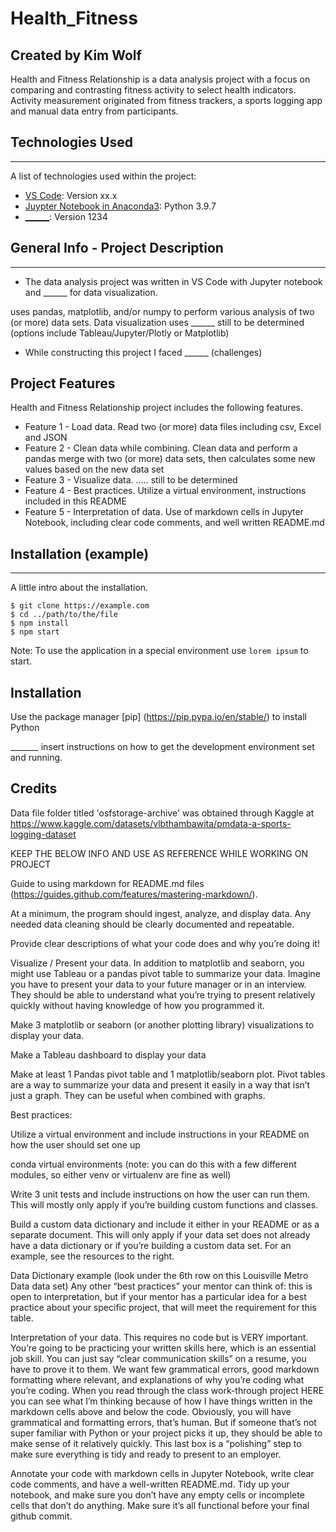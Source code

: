 # Health_Fitness

## Created by Kim Wolf

Health and Fitness Relationship is a data analysis project with a focus on comparing and contrasting fitness activity to select health indicators. Activity measurement originated from fitness trackers, a sports logging app and manual data entry from participants.


## Technologies Used
***
A list of technologies used within the project:
* [VS Code](https://code.visualstudio.com/download): Version xx.x
* [Juypter Notebook in Anaconda3](https://www.anaconda.com/): Python 3.9.7   
* [______](https://example.com): Version 1234

## General Info - Project Description
***
 * The data analysis project was written in VS Code with Jupyter notebook and ______ for data visualization. 
 
 uses pandas, matplotlib, and/or numpy to perform various analysis of two (or more) data sets. Data visualization uses ______ still to be determined (options include Tableau/Jupyter/Plotly or Matplotlib)
 * While constructing this project I faced ______ (challenges)


 ## Project Features

 Health and Fitness Relationship project includes the following features.

 * Feature 1 - Load data. Read two (or more) data files including csv, Excel and JSON
 * Feature 2 - Clean data while combining. Clean data and perform a pandas merge with two (or more) data sets, then calculates some new values based on the new data set
 * Feature 3 - Visualize data. .....  still to be determined
 * Feature 4 - Best practices. Utilize a virtual environment, instructions included in this README
 * Feature 5 - Interpretation of data. Use of markdown cells in Jupyter Notebook, including clear code comments, and well written README.md 



## Installation (example)
***
A little intro about the installation. 
```
$ git clone https://example.com
$ cd ../path/to/the/file
$ npm install
$ npm start
```
Note: To use the application in a special environment use ```lorem ipsum``` to start.


## Installation 

Use the package manager [pip] (https://pip.pypa.io/en/stable/) to install Python

_______ insert instructions on how to get the development environment set and running.

## Credits

Data file folder titled 'osfstorage-archive' was obtained through Kaggle at https://www.kaggle.com/datasets/vlbthambawita/pmdata-a-sports-logging-dataset 


KEEP THE BELOW INFO AND USE AS REFERENCE WHILE WORKING ON PROJECT

Guide to using markdown for README.md files (https://guides.github.com/features/mastering-markdown/).

At a minimum, the program should ingest, analyze, and display data. Any needed data cleaning should be clearly documented and repeatable.

Provide clear descriptions of what your code does and why you’re doing it!

Visualize / Present your data. In addition to matplotlib and seaborn, you might use Tableau or a pandas pivot table to summarize your data. Imagine you have to present your data to your future manager or in an interview. They should be able to understand what you’re trying to present relatively quickly without having knowledge of  how you programmed it. 

Make 3 matplotlib or seaborn (or another plotting library) visualizations to display your data.
 
Make a Tableau dashboard to display your data
 
Make at least 1 Pandas pivot table and 1 matplotlib/seaborn plot. Pivot tables are a way to summarize your data and present it easily in a way that isn’t just a graph. They can be useful when combined with graphs.

Best practices: 

Utilize a virtual environment and include instructions in your README on how the user should set one up

conda virtual environments (note: you can do this with a few different modules, so either venv or virtualenv are fine as well) 

Write 3 unit tests and include instructions on how the user can run them. This will mostly only apply if you’re building custom functions and classes.
 
Build a custom data dictionary and include it either in your README or as a separate document. This will only apply if your data set does not already have a data dictionary or if you’re building a custom data set. For an example, see the resources to the right.

Data Dictionary example (look under the 6th row on this Louisville Metro Data data set) 
Any other “best practices” your mentor can think of: this is open to interpretation, but if your mentor has a particular idea for a best practice about your specific project, that will meet the requirement for this table.

Interpretation of your data. This requires no code but is VERY important. You’re going to be practicing your written skills here, which is an essential job skill. You can just say “clear communication skills” on a resume, you have to prove it to them. We want few grammatical errors, good markdown formatting where relevant, and explanations of why you’re coding what you’re coding. When you read through the class work-through project HERE you can see what I’m thinking because of how I have things written in the markdown cells above and below the code. Obviously, you will have grammatical and formatting errors, that’s human. But if someone that’s not super familiar with Python or your project picks it up, they should be able to make sense of it relatively quickly. This last box is a “polishing” step to make sure everything is tidy and ready to present to an employer. 

Annotate your code with markdown cells in Jupyter Notebook, write clear code comments, and have a well-written README.md. Tidy up your notebook, and make sure you don’t have any empty cells or incomplete cells that don’t do anything. Make sure it’s all functional before your final github commit.

